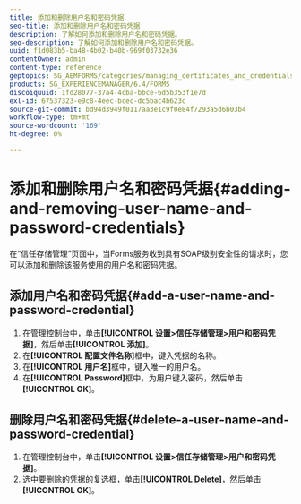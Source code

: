 ```yaml
---
title: 添加和删除用户名和密码凭据
seo-title: 添加和删除用户名和密码凭据
description: 了解如何添加和删除用户名和密码凭据。
seo-description: 了解如何添加和删除用户名和密码凭据。
uuid: f1d083b5-ba48-4b02-b40b-969f03732e36
contentOwner: admin
content-type: reference
geptopics: SG_AEMFORMS/categories/managing_certificates_and_credentials
products: SG_EXPERIENCEMANAGER/6.4/FORMS
discoiquuid: 1fd28077-37a4-4cba-bbce-6d5b353f1e7d
exl-id: 67537323-e9c8-4eec-bcec-dc5bac4b623c
source-git-commit: bd94d3949f0117aa3e1c9f0e84f7293a5d6b03b4
workflow-type: tm+mt
source-wordcount: '169'
ht-degree: 0%

---
```


# 添加和删除用户名和密码凭据{#adding-and-removing-user-name-and-password-credentials}

在“信任存储管理”页面中，当Forms服务收到具有SOAP级别安全性的请求时，您可以添加和删除该服务使用的用户名和密码凭据。

## 添加用户名和密码凭据{#add-a-user-name-and-password-credential}

1. 在管理控制台中，单击&#x200B;**[!UICONTROL 设置>信任存储管理>用户和密码凭据]**，然后单击&#x200B;**[!UICONTROL 添加]**。
1. 在&#x200B;**[!UICONTROL 配置文件名称]**&#x200B;框中，键入凭据的名称。
1. 在&#x200B;**[!UICONTROL 用户名]**&#x200B;框中，键入唯一的用户名。
1. 在&#x200B;**[!UICONTROL Password]**&#x200B;框中，为用户键入密码，然后单击&#x200B;**[!UICONTROL OK]**。

## 删除用户名和密码凭据{#delete-a-user-name-and-password-credential}

1. 在管理控制台中，单击&#x200B;**[!UICONTROL 设置>信任存储管理>用户和密码凭据]**。
1. 选中要删除的凭据的复选框，单击&#x200B;**[!UICONTROL Delete]**，然后单击&#x200B;**[!UICONTROL OK]**。
